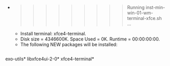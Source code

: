 * >>>>>>>>> Running inst-min-win-01-wm-terminal-xfce.sh ...
  * Install terminal: xfce4-terminal.
  * Disk size = 4346600K. Space Used = 0K. Runtime = 00:00:00:00.
  * The following NEW packages will be installed:
  ```bash
exo-utils* libxfce4ui-2-0* xfce4-terminal*
  ```
